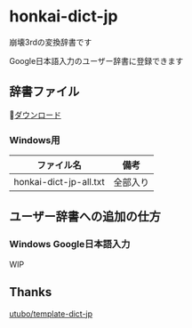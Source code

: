# honkai-dict-jp

崩壊3rdの変換辞書です

Google日本語入力のユーザー辞書に登録できます

## 辞書ファイル

📕[ダウンロード](https://github.com/mimikun/honkai-dict-jp/releases/latest)

### Windows用

| ファイル名 | 備考 |
|-------------------|--------|
| honkai-dict-jp-all.txt | 全部入り |

## ユーザー辞書への追加の仕方

### Windows Google日本語入力

WIP

## Thanks

[utubo/template-dict-jp](https://github.com/utubo/template-dict-jp)
